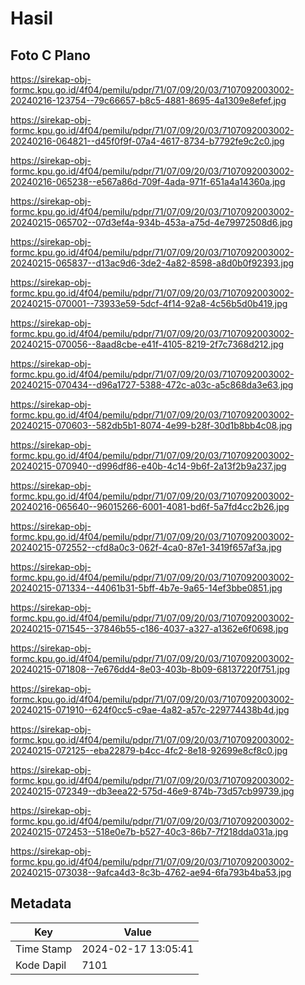 # Hasil

## Foto C Plano

https://sirekap-obj-formc.kpu.go.id/4f04/pemilu/pdpr/71/07/09/20/03/7107092003002-20240216-123754--79c66657-b8c5-4881-8695-4a1309e8efef.jpg

https://sirekap-obj-formc.kpu.go.id/4f04/pemilu/pdpr/71/07/09/20/03/7107092003002-20240216-064821--d45f0f9f-07a4-4617-8734-b7792fe9c2c0.jpg

https://sirekap-obj-formc.kpu.go.id/4f04/pemilu/pdpr/71/07/09/20/03/7107092003002-20240216-065238--e567a86d-709f-4ada-971f-651a4a14360a.jpg

https://sirekap-obj-formc.kpu.go.id/4f04/pemilu/pdpr/71/07/09/20/03/7107092003002-20240215-065702--07d3ef4a-934b-453a-a75d-4e79972508d6.jpg

https://sirekap-obj-formc.kpu.go.id/4f04/pemilu/pdpr/71/07/09/20/03/7107092003002-20240215-065837--d13ac9d6-3de2-4a82-8598-a8d0b0f92393.jpg

https://sirekap-obj-formc.kpu.go.id/4f04/pemilu/pdpr/71/07/09/20/03/7107092003002-20240215-070001--73933e59-5dcf-4f14-92a8-4c56b5d0b419.jpg

https://sirekap-obj-formc.kpu.go.id/4f04/pemilu/pdpr/71/07/09/20/03/7107092003002-20240215-070056--8aad8cbe-e41f-4105-8219-2f7c7368d212.jpg

https://sirekap-obj-formc.kpu.go.id/4f04/pemilu/pdpr/71/07/09/20/03/7107092003002-20240215-070434--d96a1727-5388-472c-a03c-a5c868da3e63.jpg

https://sirekap-obj-formc.kpu.go.id/4f04/pemilu/pdpr/71/07/09/20/03/7107092003002-20240215-070603--582db5b1-8074-4e99-b28f-30d1b8bb4c08.jpg

https://sirekap-obj-formc.kpu.go.id/4f04/pemilu/pdpr/71/07/09/20/03/7107092003002-20240215-070940--d996df86-e40b-4c14-9b6f-2a13f2b9a237.jpg

https://sirekap-obj-formc.kpu.go.id/4f04/pemilu/pdpr/71/07/09/20/03/7107092003002-20240216-065640--96015266-6001-4081-bd6f-5a7fd4cc2b26.jpg

https://sirekap-obj-formc.kpu.go.id/4f04/pemilu/pdpr/71/07/09/20/03/7107092003002-20240215-072552--cfd8a0c3-062f-4ca0-87e1-3419f657af3a.jpg

https://sirekap-obj-formc.kpu.go.id/4f04/pemilu/pdpr/71/07/09/20/03/7107092003002-20240215-071334--44061b31-5bff-4b7e-9a65-14ef3bbe0851.jpg

https://sirekap-obj-formc.kpu.go.id/4f04/pemilu/pdpr/71/07/09/20/03/7107092003002-20240215-071545--37846b55-c186-4037-a327-a1362e6f0698.jpg

https://sirekap-obj-formc.kpu.go.id/4f04/pemilu/pdpr/71/07/09/20/03/7107092003002-20240215-071808--7e676dd4-8e03-403b-8b09-68137220f751.jpg

https://sirekap-obj-formc.kpu.go.id/4f04/pemilu/pdpr/71/07/09/20/03/7107092003002-20240215-071910--624f0cc5-c9ae-4a82-a57c-229774438b4d.jpg

https://sirekap-obj-formc.kpu.go.id/4f04/pemilu/pdpr/71/07/09/20/03/7107092003002-20240215-072125--eba22879-b4cc-4fc2-8e18-92699e8cf8c0.jpg

https://sirekap-obj-formc.kpu.go.id/4f04/pemilu/pdpr/71/07/09/20/03/7107092003002-20240215-072349--db3eea22-575d-46e9-874b-73d57cb99739.jpg

https://sirekap-obj-formc.kpu.go.id/4f04/pemilu/pdpr/71/07/09/20/03/7107092003002-20240215-072453--518e0e7b-b527-40c3-86b7-7f218dda031a.jpg

https://sirekap-obj-formc.kpu.go.id/4f04/pemilu/pdpr/71/07/09/20/03/7107092003002-20240215-073038--9afca4d3-8c3b-4762-ae94-6fa793b4ba53.jpg


## Metadata

| Key        | Value               |
| ---------- | ------------------- |
| Time Stamp | 2024-02-17 13:05:41 |
| Kode Dapil | 7101                |



